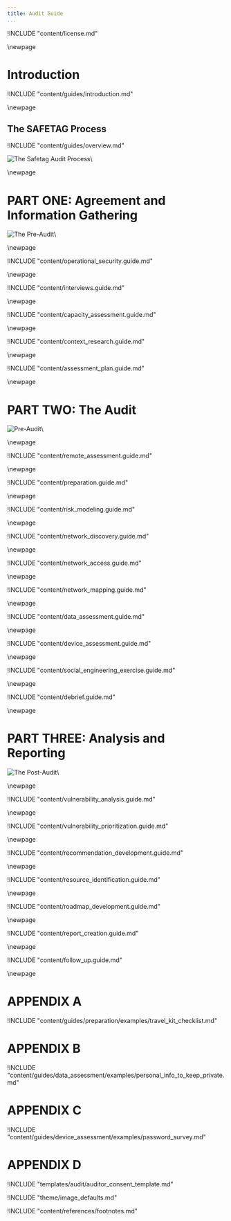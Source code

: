 ```yaml
---
title: Audit Guide
...
```


<!-- License -->

!INCLUDE "content/license.md"

\newpage

<!-- Introduction -->

# Introduction

!INCLUDE "content/guides/introduction.md"

\newpage

<!-- Overview -->

## The SAFETAG Process

!INCLUDE "content/guides/overview.md"

![The Safetag Audit Process](../../content/images/expertiese_vertical.svg)\

\newpage

# PART ONE: Agreement and Information Gathering

![The Pre-Audit](../../content/images/pre_audit_expertiese.svg)\

\newpage
<!-- Operational Security -->

!INCLUDE "content/operational_security.guide.md"

\newpage
<!-- Interviews -->

!INCLUDE "content/interviews.guide.md"

\newpage
<!-- Capacity Assessment -->

!INCLUDE "content/capacity_assessment.guide.md"

\newpage
<!-- Contextual Research -->

!INCLUDE "content/context_research.guide.md"

\newpage
<!-- Assessment Plan Development -->

!INCLUDE "content/assessment_plan.guide.md"

\newpage

# PART TWO: The Audit

![Pre-Audit](../../content/images/audit_expertiese.svg)\

\newpage
<!-- Remote Assessment -->

!INCLUDE "content/remote_assessment.guide.md"

\newpage
<!-- Audit Preparation -->

!INCLUDE "content/preparation.guide.md"

\newpage
<!-- Risk Modeling -->

!INCLUDE "content/risk_modeling.guide.md"

\newpage
<!-- Network Discovery -->

!INCLUDE "content/network_discovery.guide.md"

\newpage
<!-- Network Access -->

!INCLUDE "content/network_access.guide.md"

\newpage
<!-- Network Mapping -->

!INCLUDE "content/network_mapping.guide.md"

\newpage
<!-- Data Assessment -->

!INCLUDE "content/data_assessment.guide.md"

\newpage
<!-- Device Assessment -->

!INCLUDE "content/device_assessment.guide.md"

\newpage
<!-- Social Engineering Exercise -->

!INCLUDE "content/social_engineering_exercise.guide.md"

\newpage
<!-- Debrief -->

!INCLUDE "content/debrief.guide.md"

\newpage

# PART THREE: Analysis and Reporting

![The Post-Audit](../../content/images/post_audit_expertiese.svg)\

\newpage
<!-- Vulnerability Analysis -->

!INCLUDE "content/vulnerability_analysis.guide.md"

\newpage
<!-- Vulnerability Prioritization -->

!INCLUDE "content/vulnerability_prioritization.guide.md"

\newpage
<!-- Recommendation Development -->

!INCLUDE "content/recommendation_development.guide.md"

\newpage
<!-- Resource Identification -->

!INCLUDE "content/resource_identification.guide.md"

\newpage
<!-- Roadmap Development -->

!INCLUDE "content/roadmap_development.guide.md"

\newpage
<!-- Report Creation -->

!INCLUDE "content/report_creation.guide.md"

\newpage
<!-- Follow Up -->

!INCLUDE "content/follow_up.guide.md"

\newpage
<!-- APPENDIX A - Auditor travel Kit Checklist-->

# APPENDIX A

!INCLUDE "content/guides/preparation/examples/travel_kit_checklist.md"

# APPENDIX B

!INCLUDE "content/guides/data_assessment/examples/personal_info_to_keep_private.md"

# APPENDIX C

!INCLUDE "content/guides/device_assessment/examples/password_survey.md"

# APPENDIX D

!INCLUDE "templates/audit/auditor_consent_template.md"

<!-- Load Default Images -->
!INCLUDE "theme/image_defaults.md"

<!-- Load Footnotes -->
!INCLUDE "content/references/footnotes.md"


